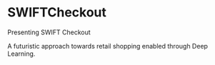 # SWIFTCheckout
Presenting SWIFT Checkout

A futuristic approach towards retail shopping enabled through Deep Learning.